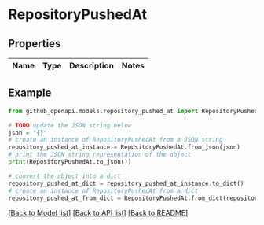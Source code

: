 # RepositoryPushedAt


## Properties

Name | Type | Description | Notes
------------ | ------------- | ------------- | -------------

## Example

```python
from github_openapi.models.repository_pushed_at import RepositoryPushedAt

# TODO update the JSON string below
json = "{}"
# create an instance of RepositoryPushedAt from a JSON string
repository_pushed_at_instance = RepositoryPushedAt.from_json(json)
# print the JSON string representation of the object
print(RepositoryPushedAt.to_json())

# convert the object into a dict
repository_pushed_at_dict = repository_pushed_at_instance.to_dict()
# create an instance of RepositoryPushedAt from a dict
repository_pushed_at_from_dict = RepositoryPushedAt.from_dict(repository_pushed_at_dict)
```
[[Back to Model list]](../README.md#documentation-for-models) [[Back to API list]](../README.md#documentation-for-api-endpoints) [[Back to README]](../README.md)



